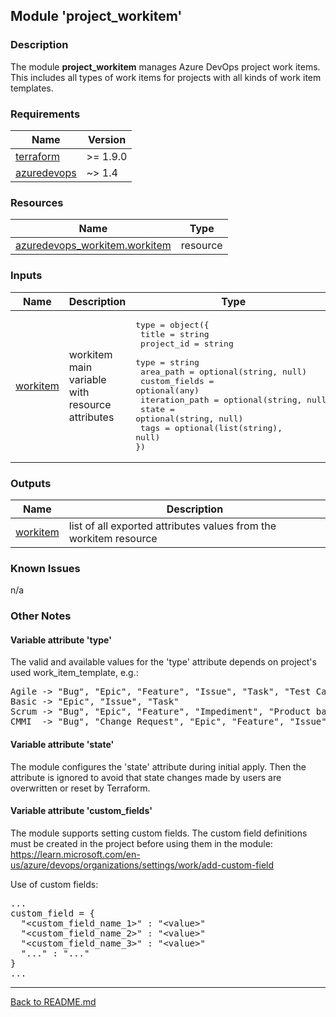 ## Module 'project_workitem'

### Description  

The module **project_workitem** manages Azure DevOps project work items. This includes all types of work items for projects with all kinds of work item templates.  

### Requirements

| Name | Version |
|------|---------|
| <a name="requirement_terraform"></a> [terraform](#requirement\_terraform) | >= 1.9.0 |
| <a name="requirement_azuredevops"></a> [azuredevops](#requirement\_azuredevops) | ~> 1.4 |

### Resources

| Name | Type |
|------|------|
| [azuredevops_workitem.workitem](https://registry.terraform.io/providers/microsoft/azuredevops/latest/docs/resources/workitem) | resource |

### Inputs

| Name | Description | Type | Default | Required |
|------|-------------|------|---------|:--------:|
| <a name="input_workitem"></a> [workitem](#input\_workitem) | workitem main variable with resource attributes | <pre>type = object({<br>  title = string<br>  project_id = string<br>  type = string<br>  area_path = optional(string, null)<br>  custom_fields = optional(any)<br>  iteration_path = optional(string, null)<br>  state = optional(string, null)<br>  tags = optional(list(string), null)<br>})<br></pre> | none | yes |

### Outputs

| Name | Description |
|------|-------------|
| <a name="output_workitem"></a> [workitem](#output\_workitem) | list of all exported attributes values from the workitem resource |

### Known Issues

n/a

### Other Notes

#### Variable attribute 'type'  
  
The valid and available values for the 'type' attribute depends on project's used work_item_template, e.g.:  
  
<pre>
Agile -> "Bug", "Epic", "Feature", "Issue", "Task", "Test Case", "User Story"
Basic -> "Epic", "Issue", "Task"
Scrum -> "Bug", "Epic", "Feature", "Impediment", "Product backlog item", "Task"
CMMI  -> "Bug", "Change Request", "Epic", "Feature", "Issue", "Requirment", "Review", "Risk", "Task"
</pre>
  
#### Variable attribute 'state'  
  
The module configures the 'state' attribute during initial apply. Then the attribute is ignored to avoid that state changes made by users are overwritten or reset by Terraform.  
  
#### Variable attribute 'custom_fields'  
  
The module supports setting custom fields. The custom field definitions must be created in the project before using them in the module:  
https://learn.microsoft.com/en-us/azure/devops/organizations/settings/work/add-custom-field  
  
Use of custom fields:  
  
<pre>
...
custom_field = {
  "&lt;custom_field_name_1&gt;" : "&lt;value&gt;"
  "&lt;custom_field_name_2&gt;" : "&lt;value&gt;"
  "&lt;custom_field_name_3&gt;" : "&lt;value&gt;"
  "..." : "..."
}
...
</pre>
  
---
  
[Back to README.md](../README.md)  